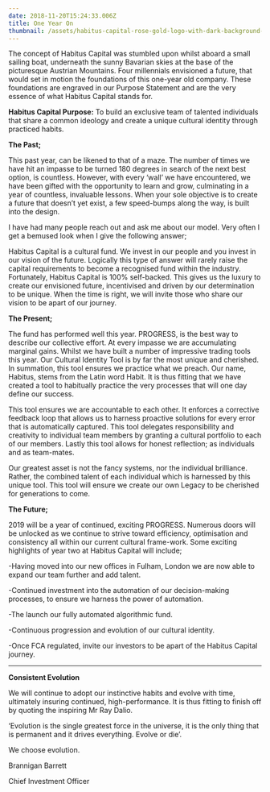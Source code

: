 ```yaml
---
date: 2018-11-20T15:24:33.006Z
title: One Year On
thumbnail: /assets/habitus-capital-rose-gold-logo-with-dark-background-3d-19-num.png
---
```


The concept of Habitus Capital was stumbled upon whilst aboard a small sailing boat, underneath the sunny Bavarian skies at the base of the picturesque Austrian Mountains. Four millennials envisioned a future, that would set in motion the foundations of this one-year old company. These foundations are engraved in our Purpose Statement and are the very essence of what Habitus Capital stands for.

**Habitus Capital Purpose:** To build an exclusive team of talented individuals that share a common ideology and create a unique cultural identity through practiced habits. 



**The Past;**

This past year, can be likened to that of a maze. The number of times we have hit an impasse to be turned 180 degrees in search of the next best option, is countless. However, with every ‘wall’ we have encountered, we have been gifted with the opportunity to learn and grow, culminating in a year of countless, invaluable lessons. When your sole objective is to create a future that doesn’t yet exist, a few speed-bumps along the way, is built into the design.

I have had many people reach out and ask me about our model. Very often I get a bemused look when I give the following answer;

Habitus Capital is a cultural fund. We invest in our people and you invest in our vision of the future. Logically this type of answer will rarely raise the capital requirements to become a recognised fund within the industry. Fortunately, Habitus Capital is 100% self-backed. This gives us the luxury to create our envisioned future, incentivised and driven by our determination to be unique. When the time is right, we will invite those who share our vision to be apart of our journey.



**The Present;**


The fund has performed well this year. PROGRESS, is the best way to describe our collective effort. At every impasse we are accumulating marginal gains. Whilst we have built a number of impressive trading tools this year. Our Cultural Identity Tool is by far the most unique and cherished. In summation, this tool ensures we practice what we preach. Our name, Habitus, stems from the Latin word Habit. It is thus fitting that we have created a tool to habitually practice the very processes that will one day define our success. 

This tool ensures we are accountable to each other. It enforces a corrective feedback loop that allows us to harness proactive solutions for every error that is automatically captured. This tool delegates responsibility and creativity to individual team members by granting a cultural portfolio to each of our members. Lastly this tool allows for honest reflection; as individuals and as team-mates. 

Our greatest asset is not the fancy systems, nor the individual brilliance. Rather, the combined talent of each individual which is harnessed by this unique tool. This tool will ensure we create our own Legacy to be cherished for generations to come.



**The Future;**

2019 will be a year of continued, exciting PROGRESS. Numerous doors will be unlocked as we continue to strive toward efficiency, optimisation and consistency all within our current cultural frame-work. Some exciting highlights of year two at Habitus Capital will include;

\-Having moved into our new offices in Fulham, London we are now able to expand our team further and add talent. 

\-Continued investment into the automation of our decision-making processes, to ensure we harness the power of automation.

\-The launch our fully automated algorithmic fund.

\-Continuous progression and evolution of our cultural identity.

\-Once FCA regulated, invite our investors to be apart of the Habitus Capital journey.

****

**Consistent Evolution**

We will continue to adopt our instinctive habits and evolve with time, ultimately insuring continued, high-performance. It is thus fitting to finish off by quoting the inspiring Mr Ray Dalio.

‘Evolution is the single greatest force in the universe, it is the only thing that is permanent and it drives everything. Evolve or die’.

We choose evolution.



Brannigan Barrett

Chief Investment Officer

